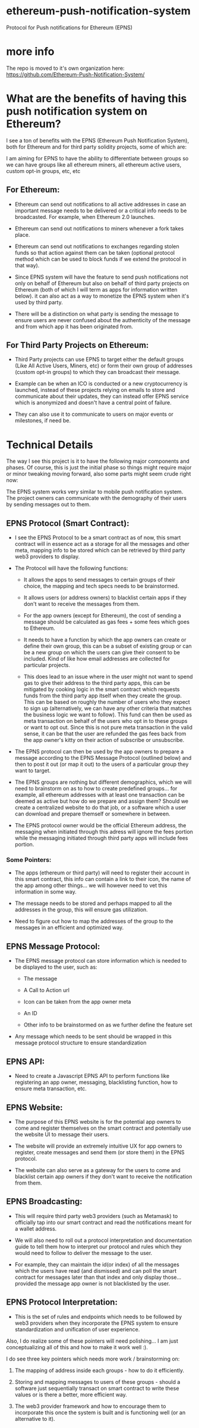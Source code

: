 # ethereum-push-notification-system
Protocol for Push notifications for Ethereum (EPNS)

# more info
The repo is moved to it's own organization here: https://github.com/Ethereum-Push-Notification-System/

# What are the benefits of having this push notification system on Ethereum?

I see a ton of benefits with the EPNS (Ethereum Push Notification System), both for Ethereum and for third party solidity projects, some of which are:

I am aiming for EPNS to have the ability to differentiate between groups so we can have groups like all ethereum miners, all ethereum active users, custom opt-in groups, etc, etc

## For Ethereum:
- Ethereum can send out notifications to all active addresses in case an important message needs to be delivered or a critical info needs to be broadcasted. For example, when Ethereum 2.0 launches.

- Ethereum can send out notifications to miners whenever a fork takes place.

- Ethereum can send out notifications to exchanges regarding stolen funds so that action against them can be taken (optional protocol method which can be used to block funds if we extend the protocol in that way).

- Since EPNS system will have the feature to send push notifications not only on behalf of Ethereum but also on behalf of third party projects on Ethereum (both of which I will term as apps for information written below). it can also act as a way to monetize the EPNS system when it's used by third party.

- There will be a distinction on what party is sending the message to ensure users are never confused about the authenticity of the message and from which app it has been originated from.

## For Third Party Projects on Ethereum:

- Third Party projects can use EPNS to target either the default groups (Like All Active Users, Miners, etc) or form their own group of addresses (custom opt-in groups) to which they can broadcast their message.

- Example can be when an ICO is conducted or a new cryptocurrency is launched, instead of these projects relying on emails to store and communicate about their updates, they can instead offer EPNS service which is anonymized and doesn't have a central point of failure.

- They can also use it to communicate to users on major events or milestones, if need be.

# Technical Details
The way I see this project is it to have the following major components and phases. Of course, this is just the initial phase so things might require major or minor tweaking moving forward, also some parts might seem crude right now:

The EPNS system works very similar to mobile push notification system. The project owners can communicate with the demography of their users by sending messages out to them.

## EPNS Protocol (Smart Contract):

- I see the EPNS Protocol to be a smart contract as of now, this smart contract will in essence act as a storage for all the messages and other meta, mapping info to be stored which can be retrieved by third party web3 providers to display.

- The Protocol will have the following functions:

	- It allows the apps to send messages to certain groups of their choice, the mapping and tech specs needs to be brainstormed.

	- It allows users (or address owners) to blacklist certain apps if they don't want to receive the messages from them.

	- For the app owners (except for Ethereum), the cost of sending a message should be calculated as gas fees + some fees which goes to Ethereum.

	- It needs to have a function by which the app owners can create or define their own group, this can be a subset of existing group or can be a new group on which the users can give their consent to be included. Kind of like how email addresses are collected for particular projects.

	- This does lead to an issue where in the user might not want to spend gas to give their address to the third party apps, this can be mitigated by cooking logic in the smart contract which requests funds from the third party app itself when they create the group. This can be based on roughly the number of users who they expect to sign up (alternatively, we can have any other criteria that matches the business logic we want to follow). This fund can then be used as meta transaction on behalf of the users who opt in to these groups or want to opt out. Since this is not pure meta transaction in the valid sense, it can be that the user are refunded the gas fees back from the app owner's kitty on their action of subscribe or unsubscribe.

- The EPNS protocol can then be used by the app owners to prepare a message according to the EPNS Message Protocol (outlined below) and then to post it out (or map it out) to the users of a particular group they want to target.

- The EPNS groups are nothing but different demographics, which we will need to brainstorm on as to how to create predefined groups... for example, all ethereum addresses with at least one transaction can be deemed as active but how do we prepare and assign them? Should we create a centralized website to do that job, or a software which a user can download and prepare themself or somewhere in between.

- The EPNS protocol owner would be the official Ethereum address, the messaging when initiated through this adress will ignore the fees portion while the messaging initiated through third party apps will include fees portion.

### Some Pointers:

- The apps (ethereum or third party) will need to register their account in this smart contract, this info can contain a link to their icon, the name of the app among other things... we will however need to vet this information in some way.

- The message needs to be stored and perhaps mapped to all the addresses in the group, this will ensure gas utilization.

- Need to figure out how to map the addresses of the group to the messages in an efficient and optimized way.

## EPNS Message Protocol:

- The EPNS message protocol can store information which is needed to be displayed to the user, such as:

	- The message

	- A Call to Action url

	- Icon can be taken from the app owner meta

	- An ID

	- Other info to be brainstormed on as we further define the feature set

- Any message which needs to be sent should be wrapped in this message protocol structure to ensure standardization

## EPNS API:

- Need to create a Javascript EPNS API to perform functions like registering an app owner, messaging, blacklisting function, how to ensure meta transaction, etc. 

## EPNS Website:

- The purpose of this EPNS website is for the potential app owners to come and register themselves on the smart contract and potentially use the website UI to message their users.

- The website will provide an extremely intuitive UX for app owners to register, create messages and send them (or store them) in the EPNS protocol.

- The website can also serve as a gateway for the users to come and blacklist certain app owners if they don't want to receive the notification from them.

## EPNS Broadcasting:

- This will require third party web3 providers (such as Metamask) to officially tap into our smart contract and read the notifications meant for a wallet address.

- We will also need to roll out a protocol interpretation and documentation guide to tell them how to interpret our protocol and rules which they would need to follow to deliver the message to the user.

- For example, they can maintain the id(or index) of all the messages which the users have read (and dismissed) and can poll the smart contract for messages later than that index and only display those... provided the message app owner is not blacklisted by the user.

## EPNS Protocol Interpretation: 

- This is the set of rules and endpoints which needs to be followed by web3 providers when they incorporate the EPNS system to ensure standardization and unification of user experience.


Also, I do realize some of these pointers will need polishing... I am just conceptualizing all of this and how to make it work well :).

I do see three key pointers which needs more work / brainstorming on:

1. The mapping of address inside each groups - how to do it efficiently.

2. Storing and mapping messages to users of these groups - should a software just sequentially transact on smart contract to write these values or is there a better, more efficient way.

3. The web3 provider framework and how to encourage them to incorporate this once the system is built and is functioning well (or an alternative to it).
